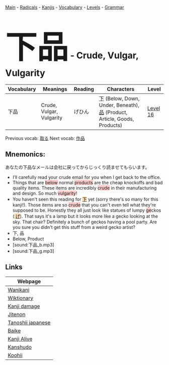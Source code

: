 <style> bigfont {font-size: 100px}</style>
[Main](../README.md) -
[Radicals](../radicals.md) -
[Kanjis](../kanjis.md) -
[Vocabulary](../vocabulary.md) -
[Levels](../levels.md) -
[Grammar](../grammar.md)
# <bigfont> 下品</bigfont> - Crude, Vulgar, Vulgarity 

| Vocabulary | Meanings | Reading | Characters | Level |
| --- | --- | --- | --- | --- |
| 下品 | Crude, Vulgar, Vulgarity | げひん |  [下](../kanjis/下.md) (Below, Down, Under, Beneath), [品](../kanjis/品.md) (Product, Article, Goods, Products) | [Level 16](../levels/wk_level16.md) |

Previous vocab: [取る](取る.md) Next vocab: [作品](作品.md) 

## Mnemonics:
あなたの下品なメールは会社に戻ってからじっくり読ませてもらいます。
* I’ll carefully read your crude email for you when I get back to the office.
* Things that are <span style="background-color:#ffcccb"> below</span> normal <span style="background-color:#ffcccb"> products</span> are the cheap knockoffs and bad quality items. These items are incredibly <span style="background-color:#ffcccb"> crude</span> in their manufacturing and design. So much <span style="background-color:#ffcccb"> vulgarity</span>!
* You haven't seen this reading for <span style="background-color:#fed8b1"> [下](https://jisho.org/search/下)</span> yet (sorry there's so many for this kanji!). Those items are so <span style="background-color:#ffcccb"> crude</span> that you can't even tell what they're supposed to be. Honestly they all just look like statues of lumpy <span style="background-color:#ffcccb"> ge</span>ckos (<span style="background-color:#fed8b1"> [げ](https://jisho.org/search/げ)</span>). That says it's a lamp but it looks more like a gecko looking at the sky. That chair? Definitely a bunch of geckos having a pool party. Are you sure you didn't get this stuff from a weird gecko artist?
* 下, 品
* Below, Product
* [sound:下品_b.mp3]
* [sound:下品_g.mp3]


## Links 

| Webpage |
| --- |
| [Wanikani          ](https://www.wanikani.com/kanji/下品) |
| [Wiktionary        ](https://en.wiktionary.org/wiki/下品) |
| [Kanji damage      ](http://www.kanjidamage.com/kanji/search?utf8=✓&q=下品) |
| [Jitenon           ](https://jitenon.com/kanji/下品) |
| [Tanoshii japanese ](https://www.tanoshiijapanese.com/dictionary/kanji.cfm?k=下品) |
| [Baike             ](https://baike.baidu.com/item/下品) |
| [Kanji Alive       ](https://app.kanjialive.com/下品) |
| [Kanshudo          ](https://www.kanshudo.com/searchmn?q=下品) |
| [Koohii            ](https://kanji.koohii.com/study/kanji/下品) |
